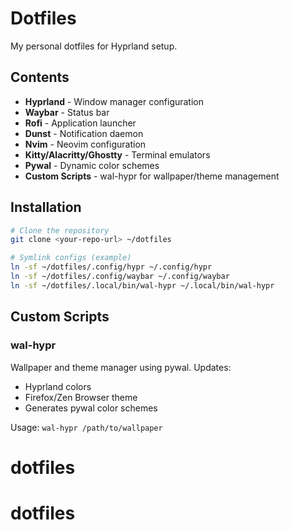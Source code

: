 # Dotfiles

My personal dotfiles for Hyprland setup.

## Contents

- **Hyprland** - Window manager configuration
- **Waybar** - Status bar
- **Rofi** - Application launcher
- **Dunst** - Notification daemon
- **Nvim** - Neovim configuration
- **Kitty/Alacritty/Ghostty** - Terminal emulators
- **Pywal** - Dynamic color schemes
- **Custom Scripts** - wal-hypr for wallpaper/theme management

## Installation

```bash
# Clone the repository
git clone <your-repo-url> ~/dotfiles

# Symlink configs (example)
ln -sf ~/dotfiles/.config/hypr ~/.config/hypr
ln -sf ~/dotfiles/.config/waybar ~/.config/waybar
ln -sf ~/dotfiles/.local/bin/wal-hypr ~/.local/bin/wal-hypr
```

## Custom Scripts

### wal-hypr
Wallpaper and theme manager using pywal. Updates:
- Hyprland colors
- Firefox/Zen Browser theme
- Generates pywal color schemes

Usage: `wal-hypr /path/to/wallpaper`
# dotfiles
# dotfiles
